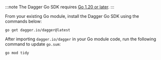 :::note
The Dagger Go SDK requires [Go 1.20 or later](https://go.dev/doc/install).
:::

From your existing Go module, install the Dagger Go SDK using the commands below:

```shell
go get dagger.io/dagger@latest
```

After importing `dagger.io/dagger` in your Go module code, run the following command to update `go.sum`:

```shell
go mod tidy
```
